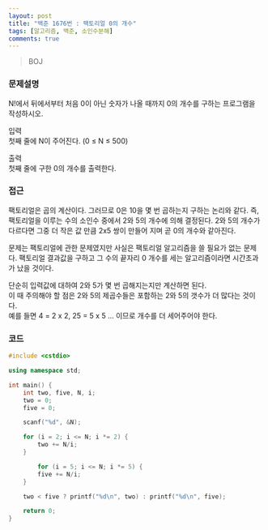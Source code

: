```yaml
---
layout: post
title: "백준 1676번 : 팩토리얼 0의 개수"
tags: [알고리즘, 백준, 소인수분해]
comments: true
---
```


> BOJ  

### 문제설명  
N!에서 뒤에서부터 처음 0이 아닌 숫자가 나올 때까지 0의 개수를 구하는 프로그램을 작성하시오.  

입력  
첫째 줄에 N이 주어진다. (0 ≤ N ≤ 500)  

출력  
첫째 줄에 구한 0의 개수를 출력한다.  

### 접근  
팩토리얼은 곱의 계산이다. 그러므로 0은 10을 몇 번 곱하는지 구하는 논리와 같다. 즉, 팩토리얼을 이루는 수의 소인수 중에서 2와 5의 개수에 의해 결정된다. 2와 5의 개수가 다르다면 그중 더 작은 값 만큼 2x5 쌍이 만들어 지며 곧 0의 개수와 같아진다.  

문제는 팩토리얼에 관한 문제였지만 사실은 팩토리얼 알고리즘을 쓸 필요가 없는 문제다. 팩토리얼 결과값을 구하고 그 수의 끝자리 0 개수를 세는 알고리즘이라면 시간초과가 났을 것이다.  

단순히 입력값에 대하여 2와 5가 몇 번 곱해지는지만 계산하면 된다.  
이 때 주의해야 할 점은 2와 5의 제곱수들은 포함하는 2와 5의 갯수가 더 많다는 것이다.  
예를 들면 4 = 2 x 2, 25 = 5 x 5 ... 이므로 개수를 더 세어주어야 한다.  

### 코드  
~~~c++
#include <cstdio>

using namespace std;

int main() {
    int two, five, N, i;
    two = 0;
    five = 0;

    scanf("%d", &N);

    for (i = 2; i <= N; i *= 2) {
        two += N/i;
    }

        for (i = 5; i <= N; i *= 5) {
        five += N/i;
    }

    two < five ? printf("%d\n", two) : printf("%d\n", five);

    return 0;
}
~~~
